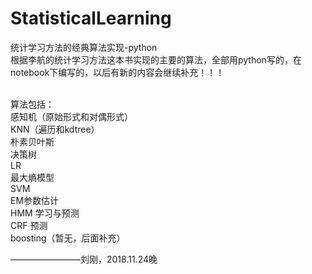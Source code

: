 # StatisticalLearning
统计学习方法的经典算法实现-python<br>
根据李航的统计学习方法这本书实现的主要的算法，全部用python写的，在notebook下编写的，以后有新的内容会继续补充！！！

<br>算法包括：
<br>感知机（原始形式和对偶形式）
<br>KNN（遍历和kdtree）
<br>朴素贝叶斯
<br>决策树
<br>LR
<br>最大熵模型
<br>SVM
<br>EM参数估计
<br>HMM 学习与预测
<br>CRF 预测
<br>boosting（暂无，后面补充）



————————刘刚，2018.11.24晚
